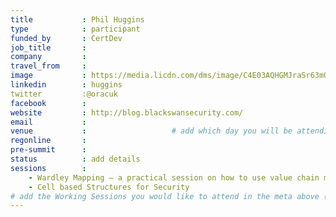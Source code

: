 ```yaml
---
title           : Phil Huggins
type            : participant
funded_by       : CertDev
job_title       :
company         :
travel_from     :
image           : https://media.licdn.com/dms/image/C4E03AQHGMJraSr63mQ/profile-displayphoto-shrink_800_800/0?e=1533168000&v=beta&t=KqGmopQ-9RYwSBX6C9ZounSxTq-pfdJsQ-u-fGUBpuU
linkedin        : huggins
twitter         :@oracuk
facebook        :
website         : http://blog.blackswansecurity.com/
email           :
venue           :                   # add which day you will be attending: Mon, Tue, Wed, Thu, Fri
regonline       :
pre-summit      :
status          : add details
sessions        :
    - Wardley Mapping – a practical session on how to use value chain mapping
    - Cell based Structures for Security
# add the Working Sessions you would like to attend in the meta above (use the session's title) e.g. sessions (one per line): -Security Playbooks Diagrams -Hackathon Daily Sessions
---
```


<!-- put more details about participant here -->
